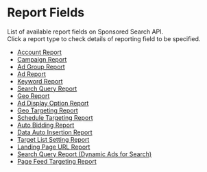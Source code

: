 # Report Fields
List of available report fields on Sponsored Search API.<br>
Click a report type to check details of reporting field to be specified.

* [Account Report](./reports/ACCOUNT.csv)
* [Campaign Report](./reports/CAMPAIGN.csv)
* [Ad Group Report](./reports/ADGROUP.csv)
* [Ad Report](./reports/AD.csv)
* [Keyword Report](./reports/KEYWORDS.csv)
* [Search Query Report](./reports/SEARCH_QUERY.csv)
* [Geo Report](./reports/GEO.csv)
* [Ad Display Option Report](./reports/FEED_ITEM.csv)
* [Geo Targeting Report](./reports/GEO_TARGET.csv)
* [Schedule Targeting Report](./reports/SCHEDULE_TARGET.csv)
* [Auto Bidding Report](./reports/BID_STRATEGY.csv)
* [Data Auto Insertion Report](./reports/AD_CUSTOMIZERS.csv)
* [Target List Setting Report](./reports/TARGET_LIST.csv)
* [Landing Page URL Report](./reports/LANDING_PAGE_URL.csv)
* [Search Query Report (Dynamic Ads for Search)](./reports/KEYWORDLESS_QUERY.csv)
* [Page Feed Targeting Report](./reports/WEBPAGE_CRITERION.csv)
